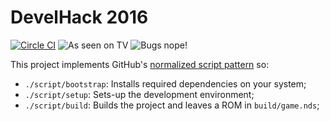 DevelHack 2016
==============

[![Circle CI](https://circleci.com/gh/rasky/develhack.svg?style=svg)](https://circleci.com/gh/rasky/develhack)
![As seen on TV](https://img.shields.io/badge/as%20seen-on%20TV!-ff69b4.svg)
![Bugs nope!](https://img.shields.io/badge/bugs-nope!-brightgreen.svg)

This project implements GitHub's [normalized script pattern](http://githubengineering.com/scripts-to-rule-them-all/) so:

* `./script/bootstrap`: Installs required dependencies on your system;
* `./script/setup`: Sets-up the development environment;
* `./script/build`: Builds the project and leaves a ROM in `build/game.nds`;
